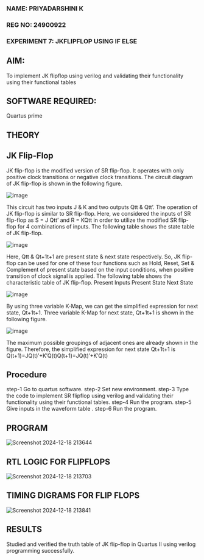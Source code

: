 ### NAME: PRIYADARSHINI K
### REG NO: 24900922
### EXPERIMENT 7: JKFLIPFLOP USING IF ELSE

## AIM:

To implement  JK flipflop using verilog and validating their functionality using their functional tables

## SOFTWARE REQUIRED:

Quartus prime

## THEORY

## JK Flip-Flop

JK flip-flop is the modified version of SR flip-flop. It operates with only positive clock transitions or negative clock transitions. The circuit diagram of JK flip-flop is shown in the following figure.

![image](https://github.com/naavaneetha/JKFLIPFLOP-USING-IF-ELSE/assets/154305477/a649c30b-232b-4558-b188-fd6c09845180)


This circuit has two inputs J & K and two outputs Qtt & Qtt’. The operation of JK flip-flop is similar to SR flip-flop. Here, we considered the inputs of SR flip-flop as S = J Qtt’ and R = KQtt in order to utilize the modified SR flip-flop for 4 combinations of inputs. The following table shows the state table of JK flip-flop.

![image](https://github.com/naavaneetha/JKFLIPFLOP-USING-IF-ELSE/assets/154305477/c4360742-e8a8-4937-b089-c46c0433f9a3)

 
Here, Qtt & Qt+1t+1 are present state & next state respectively. So, JK flip-flop can be used for one of these four functions such as Hold, Reset, Set & Complement of present state based on the input conditions, when positive transition of clock signal is applied. The following table shows the characteristic table of JK flip-flop. Present Inputs Present State Next State
 
![image](https://github.com/naavaneetha/JKFLIPFLOP-USING-IF-ELSE/assets/154305477/6c275261-a6d5-4c37-a3a7-1e88ca11c4cd)

By using three variable K-Map, we can get the simplified expression for next state, Qt+1t+1. Three variable K-Map for next state, Qt+1t+1 is shown in the following figure.
 
![image](https://github.com/naavaneetha/JKFLIPFLOP-USING-IF-ELSE/assets/154305477/5174f41b-0ce0-4329-a372-6d1943ea6673)

The maximum possible groupings of adjacent ones are already shown in the figure. Therefore, the simplified expression for next state Qt+1t+1 is Q(t+1)=JQ(t)′+K′Q(t)Q(t+1)=JQ(t)′+K′Q(t)

## Procedure
 step-1 Go to quartus software.
 step-2 Set new environment.
 step-3 Type the code to implement SR flipflop using verilog and validating their functionality using
 their functional tables.
 step-4 Run the program.
 step-5 Give inputs in the waveform table .
 step-6 Run the program.
 
## PROGRAM
![Screenshot 2024-12-18 213644](https://github.com/user-attachments/assets/81f283c2-15f6-4893-a392-4ab7395ee867)


## RTL LOGIC FOR FLIPFLOPS
![Screenshot 2024-12-18 213703](https://github.com/user-attachments/assets/df116cb0-d59a-467b-8676-f951966eac1d)


## TIMING DIGRAMS FOR FLIP FLOPS
![Screenshot 2024-12-18 213841](https://github.com/user-attachments/assets/35b41c85-02df-4e8d-a83d-43d1d89afb57)


## RESULTS
 Studied and verified the truth table of JK flip-flop in Quartus II using verilog programming successfully.
